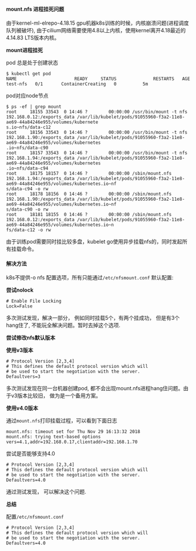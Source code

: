 #### mount.nfs 进程挂死问题
   
由于kernel-ml-elrepo-4.18.15 gpu机器k8s训练的时候，内核崩溃问题(进程调度队列被破坏), 由于cilium网络需要使用4.8以上内核，使用kernel离开4.18最近的
4.14.83 LTS版本内核。

**mount进程挂死**

pod 总是处于创建状态
```
$ kubectl get pod 
NAME                      READY     STATUS              RESTARTS   AGE
test-nfs   0/1       ContainerCreating   0          5m
```

pod对应node节点
```
$ ps -ef | grep mount
root     18155 33543  0 14:46 ?        00:00:00 /usr/bin/mount -t nfs 192.168.0.12:/exports_data /var/lib/kubelet/pods/91055960-f3a2-11e8-ae69-44a84246e955/volumes/kubernete
s.io~nfs/data-c12
root     18156 33543  0 14:46 ?        00:00:00 /usr/bin/mount -t nfs 192.168.1.90:/exports_data /var/lib/kubelet/pods/91055960-f3a2-11e8-ae69-44a84246e955/volumes/kubernetes
.io~nfs/data-c90
root     18157 33543  0 14:46 ?        00:00:00 /usr/bin/mount -t nfs 192.168.1.94:/exports_data /var/lib/kubelet/pods/91055960-f3a2-11e8-ae69-44a84246e955/volumes/kubernetes
.io~nfs/data-c94
root     18175 18157  0 14:46 ?        00:00:00 /sbin/mount.nfs 192.168.1.94:/exports_data /var/lib/kubelet/pods/91055960-f3a2-11e8-ae69-44a84246e955/volumes/kubernetes.io~nf
s/data-c94 -o rw
root     18178 18156  0 14:46 ?        00:00:00 /sbin/mount.nfs 192.168.1.90:/exports_data /var/lib/kubelet/pods/91055960-f3a2-11e8-ae69-44a84246e955/volumes/kubernetes.io~nf
s/data-c90 -o rw
root     18181 18155  0 14:46 ?        00:00:00 /sbin/mount.nfs 192.168.0.12:/exports_data /var/lib/kubelet/pods/91055960-f3a2-11e8-ae69-44a84246e955/volumes/kubernetes.io~n
fs/data-c12 -o rw
```

由于训练pod需要同时挂比较多盘，kubelet go使用异步挂载nfs的，同时发起所有挂载命令。


#### 解决方法

k8s不提供-o nfs 配置选项，所有只能通过`/etc/nfsmount.conf` 默认配置:

**尝试nolock**

```
# Enable File Locking
Lock=False
```

多次测试发现，解决一部分， 例如同时挂载5个，有两个挂成功， 但是有3个hang住了, 不能玩全解决问题。暂时去掉这个选项.

**尝试修改nfs默认版本**


**使用v3版本**
```
# Protocol Version [2,3,4]
# This defines the default protocol version which will
# be used to start the negotiation with the server.
Defaultvers=3
```

多次测试发现在同一台机器创建pod, 都不会出现mount.nfs进程hang住问题。由于v3版本比较旧， 做为是一个备用方案。

**使用v4.0版本**

通过`mount.nfs`打印挂载过程，可以看到下面日志
```
mount.nfs: timeout set for Thu Nov 29 16:13:32 2018
mount.nfs: trying text-based options vers=4.1,addr=192.168.0.17,clientaddr=192.168.1.70
```

尝试是否能够支持4.0
```
# Protocol Version [2,3,4]
# This defines the default protocol version which will
# be used to start the negotiation with the server.
Defaultvers=4.0
```

通过测试发现， 可以解决这个问题.


**总结**

配置`/etc/nfsmount.conf`
```
# Protocol Version [2,3,4]
# This defines the default protocol version which will
# be used to start the negotiation with the server.
Defaultvers=4.0
```
